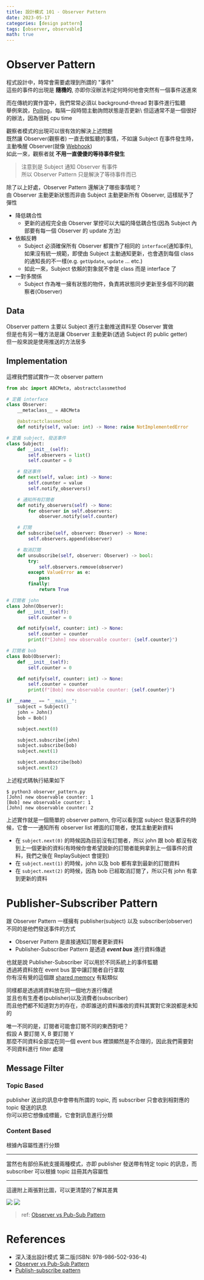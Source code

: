 ```yaml
---
title: 設計模式 101 - Observer Pattern
date: 2023-05-17
categories: [design pattern]
tags: [observer, observable]
math: true
---
```


# Observer Pattern
程式設計中，時常會需要處理到所謂的 "事件"\
這些的事件的出現是 **隨機的**, 亦即你沒辦法判定何時何地會突然有一個事件送進來

而在傳統的實作當中，我們常常必須以 background-thread 對事件進行監聽\
舉例來說，[Polling](https://en.wikipedia.org/wiki/Polling_(computer_science))，每隔一段時間主動詢問狀態是否更新\
但這通常不是一個很好的辦法，因為很耗 cpu time

觀察者模式的出現可以很有效的解決上述問題\
既然讓 Observer(觀察者) 一直去做監聽的事情，不如讓 Subject 在事件發生時，主動喚醒 Observer(就像 [Webhook](https://en.wikipedia.org/wiki/Webhook))\
如此一來，觀察者就 **不用一直傻傻的等待事件發生**

> 注意到是 Subject 通知 Observer 有事件\
> 所以 Observer Pattern 只是解決了等待事件而已

除了以上好處，Observer Pattern 還解決了哪些事情呢？\
由 Observer 主動更新狀態而非由 Subject 主動更新所有 Observer, 這樣賦予了彈性
+ 降低耦合性
    + 更新的過程完全由 Observer 掌控可以大幅的降低耦合性(因為 Subject 內部要有每一個 Observer 的 update 方法)
+ 依賴反轉
    + Subject 必須確保所有 Observer 都實作了相同的 `interface`(通知事件), 如果沒有統一規範，即使由 Subject 主動通知更新，也會遇到每個 class 的通知長的不一樣(e.g. `getUpdate`, `update` ... etc.)
    + 如此一來，Subject 依賴的對象就不會是 class 而是 interface 了
+ 一對多關係
    + Subject 作為唯一擁有狀態的物件，負責將狀態同步更新至多個不同的觀察者(Observer)

## Data
Observer pattern 主要以 Subject 進行主動推送資料至 Observer 實做\
但是也有另一種方法是讓 Observer 主動更新(透過 Subject 的 public getter)\
但一般來說是使用推送的方法居多

## Implementation
這裡我們嘗試實作一次 observer pattern
```python
from abc import ABCMeta, abstractclassmethod

# 定義 interface
class Observer:
    __metaclass__ = ABCMeta

    @abstractclassmethod
    def notify(self, value: int) -> None: raise NotImplementedError

# 定義 subject, 發送事件
class Subject:
    def __init__(self):
        self.observers = list()
        self.counter = 0

    # 發送事件
    def next(self, value: int) -> None:
        self.counter = value
        self.notify_observers()

    # 通知所有訂閱者
    def notify_observers(self) -> None:
        for observer in self.observers:
            observer.notify(self.counter)

    # 訂閱
    def subscribe(self, observer: Observer) -> None:
        self.observers.append(observer)

    # 取消訂閱
    def unsubscribe(self, observer: Observer) -> bool:
        try:
            self.observers.remove(observer)
        except ValueError as e:
            pass
        finally:
            return True

# 訂閱者 john
class John(Observer):
    def __init__(self):
        self.counter = 0

    def notify(self, counter: int) -> None:
        self.counter = counter
        print(f"[John] new observable counter: {self.counter}")

# 訂閱者 bob
class Bob(Observer):
    def __init__(self):
        self.counter = 0

    def notify(self, counter: int) -> None:
        self.counter = counter
        print(f"[Bob] new observable counter: {self.counter}")

if __name__ == "__main__":
    subject = Subject()
    john = John()
    bob = Bob()

    subject.next(0)

    subject.subscribe(john)
    subject.subscribe(bob)
    subject.next(1)

    subject.unsubscribe(bob)
    subject.next(2)
```

上述程式碼執行結果如下
```shell
$ python3 observer_pattern.py
[John] new observable counter: 1
[Bob] new observable counter: 1
[John] new observable counter: 2
```

上述實作就是一個簡單的 observer pattern, 你可以看到當 subject 發送事件的時候，它會一一通知所有 observer list 裡面的訂閱者，使其主動更新資料
+ 在 `subject.next(0)` 的時候因為目前沒有訂閱者，所以 john 跟 bob 都沒有收到上一個更新的資料(有時候你會希望說新的訂閱者能夠拿到上一個事件的資料，我們之後在 ReplaySubject 會提到)
+ 在 `subject.next(1)` 的時候，john 以及 bob 都有拿到最新的訂閱資料
+ 在 `subject.next(2)` 的時候，因為 bob 已經取消訂閱了，所以只有 john 有拿到更新的資料

# Publisher-Subscriber Pattern
跟 Observer Pattern 一樣擁有 publisher(subject) 以及 subscriber(observer)\
不同的是他們發送事件的方式
+ Observer Pattern 是直接通知訂閱者更新資料
+ Publisher-Subscriber Pattern 是透過 ***event bus*** 進行資料傳遞

也就是說 Publisher-Subscriber 可以用於不同系統上的事件監聽\
透過將資料放在 event bus 當中讓訂閱者自行拿取\
你有沒有覺的這個跟 [shared memory](https://en.wikipedia.org/wiki/Shared_memory) 有點類似

同樣都是透過將資料放在同一個地方進行傳遞\
並且也有生產者(publisher)以及消費者(subscriber)\
而且他們都不知道對方的存在，亦即誰送的資料誰收的資料其實對它來說都是未知的

唯一不同的是，訂閱者可能會訂閱不同的東西對吧？\
假設 A 要訂閱 X, B 要訂閱 Y\
那麼不同資料全部混在同一個 event bus 裡頭顯然是不合理的，因此我們需要對不同資料進行 filter 處理
## Message Filter
### Topic Based
publisher 送出的訊息中會帶有所謂的 topic, 而 subscriber 只會收到相對應的 topic 發送的訊息\
你可以把它想像成標籤，它會對訊息進行分類

### Content Based
根據內容屬性進行分類

<hr>

當然也有部份系統支援兩種模式，亦即 publisher 發送帶有特定 topic 的訊息，而 subscriber 可以根據 topic 註冊其內容屬性

<hr>

這邊附上兩張對比圖，可以更清楚的了解其差異

![](https://miro.medium.com/max/770/1*s1kclXywIwae86iNa7cKZQ.png)
![](https://miro.medium.com/max/495/1*-GHFC93E4ODwNc98IE5_vA.gif)
> ref: [Observer vs Pub-Sub Pattern](https://betterprogramming.pub/observer-vs-pub-sub-pattern-50d3b27f838c)

# References
+ 深入淺出設計模式 第二版(ISBN: 978-986-502-936-4)
+ [Observer vs Pub-Sub Pattern](https://betterprogramming.pub/observer-vs-pub-sub-pattern-50d3b27f838c)
+ [Publish-subscribe pattern](https://en.wikipedia.org/wiki/Publish%E2%80%93subscribe_pattern#Message_filtering)
